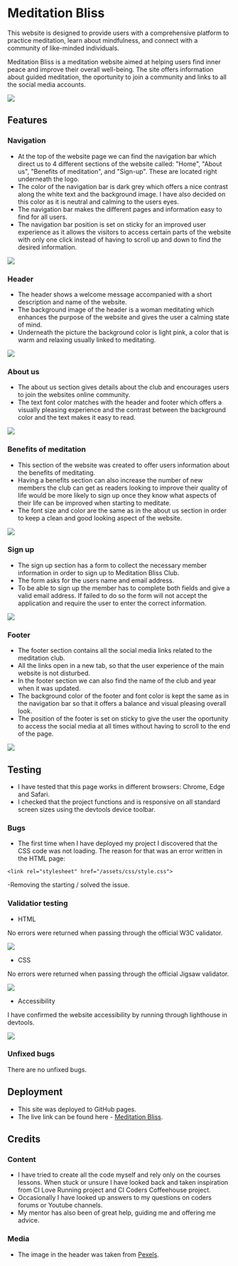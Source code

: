 # Meditation Bliss
This website is designed to provide users with a comprehensive platform to practice meditation, learn about mindfulness, and connect with a community of like-minded individuals.

Meditation Bliss is a meditation website aimed at helping users find inner peace and improve their overall well-being. The site offers information about guided meditation, the oportunity to join a community and links to all the social media accounts.

![](image/devices.png)

## Features

### Navigation

- At the top of the website page we can find the navigation bar which direct us to 4 different sections of the website called: "Home", "About us", "Benefits of meditation", and "Sign-up". These are located right underneath the logo. 
- The color of the navigation bar is dark grey which offers a nice contrast along the white text and the background image. I have also decided on this color as it is neutral and calming to the users eyes.
- The navigation bar makes the different pages and information easy to find for all users.
- The navigation bar position is set on sticky for an improved user experience as it allows the visitors to access certain parts of the website with only one click instead of having to scroll up and down to find the desired information.

![](image/navigation.png)

### Header 

- The header shows a welcome message accompanied with a short description and name of the website. 
- The background image of the header is a woman meditating which enhances the purpose of the website and gives the user a calming state of mind.
- Underneath the picture the background color is light pink, a color that is warm and relaxing usually linked to meditating.

![](image/header.png)

### About us 

- The about us section gives details about the club and encourages users to join the websites online community.
- The text font color matches with the header and footer which offers a visually pleasing experience and the contrast between the background color and the text makes it easy to read.

![](image/aboutus.png)

### Benefits of meditation

- This section of the website was created to offer users information about the benefits of meditating.
- Having a benefits section can also increase the number of new members the club can get as readers looking to improve their quality of life would be more likely to sign up once they know what aspects of their life can be improved when starting to meditate.
- The font size and color are the same as in the about us section in order to keep a clean and good looking aspect of the website.

![](image/benefits.png)

### Sign up 

- The sign up section has a form to collect the necessary member information in order to sign up to Meditation Bliss Club. 
- The form asks for the users name and email address. 
- To be able to sign up the member has to complete both fields and give a valid email address. If failed to do so the form will not accept the application and require the user to enter the correct information. 

![](image/sigup.form.png)

### Footer

- The footer section contains all the social media links related to the meditation club.
- All the links open in a new tab, so that the user experience of the main website is not disturbed.
- In the footer section we can also find the name of the club and year when it was updated.
- The background color of the footer and font color is kept the same as in the navigation bar so that it offers a balance and visual pleasing overall look.
- The position of the footer is set on sticky to give the user the oportunity to access the social media at all times without having to scroll to the end of the page.

![](image/footer.png)

## Testing 

- I have tested that this page works in different browsers: Chrome, Edge and Safari.
- I checked that the project functions and is responsive on all standard screen sizes using the devtools device toolbar.

### Bugs 

- The first time when I have deployed my project I discovered that the CSS code was not loading. The reason for that was an error written in the HTML page:

`<link rel="stylesheet" href="/assets/css/style.css">`

-Removing the starting / solved the issue.

### Validatior testing 

- HTML 

No errors were returned when passing through the official W3C validator. 

![](image/html.validator.png)

- CSS

No errors were returned when passing through the official Jigsaw validator. 

![](image/css.validator.png)

- Accessibility 

I have confirmed the website accessibility by running through lighthouse in devtools. 

![](image/performancetesting.png)

### Unfixed bugs 

There are no unfixed bugs.

## Deployment 

- This site was deployed to GitHub pages. 
- The live link can be found here - [Meditation Bliss](https://ralucanechita.github.io/meditation-bliss-1/).

## Credits 

### Content 

- I have tried to create all the code myself and rely only on the courses lessons. When stuck or unsure I have looked back and taken inspiration from CI Love Running project and CI Coders Coffeehouse project. 
- Occasionally I have looked up answers to my questions on coders forums or Youtube channels.
- My mentor has also been of great help, guiding me and offering me advice.

### Media

- The image in the header was taken from [Pexels](https://www.pexels.com/). 